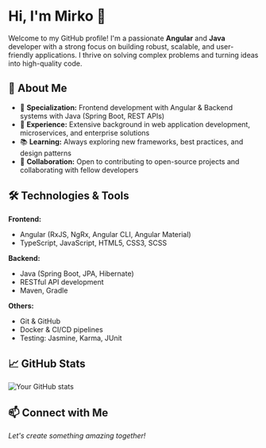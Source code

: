 # Hi, I'm Mirko 👋

Welcome to my GitHub profile! I'm a passionate **Angular** and **Java** developer with a strong focus on building robust, scalable, and user-friendly applications. I thrive on solving complex problems and turning ideas into high-quality code.

## 🚀 About Me

- 🎯 **Specialization:** Frontend development with Angular & Backend systems with Java (Spring Boot, REST APIs)
- 💼 **Experience:** Extensive background in web application development, microservices, and enterprise solutions
- 📚 **Learning:** Always exploring new frameworks, best practices, and design patterns
- 🤝 **Collaboration:** Open to contributing to open-source projects and collaborating with fellow developers

## 🛠️ Technologies & Tools

**Frontend:**
- Angular (RxJS, NgRx, Angular CLI, Angular Material)
- TypeScript, JavaScript, HTML5, CSS3, SCSS

**Backend:**
- Java (Spring Boot, JPA, Hibernate)
- RESTful API development
- Maven, Gradle

**Others:**
- Git & GitHub
- Docker & CI/CD pipelines
- Testing: Jasmine, Karma, JUnit

## 📈 GitHub Stats

![Your GitHub stats](https://github-readme-stats.vercel.app/api?username=[msgamba]&show_icons=true&theme=radical)

## 📫 Connect with Me
<!--
- [LinkedIn](https://www.linkedin.com/in/[YourLinkedInUsername])
- [Email](mailto:[YourEmailAddress])

---
-->
*Let's create something amazing together!*
